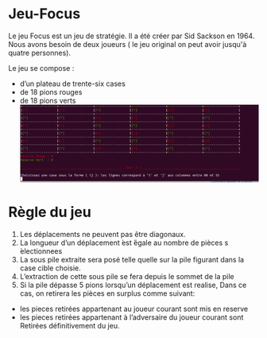 # Jeu-Focus
Le jeu Focus est un jeu de stratégie. Il a été créer par Sid Sackson en 1964. Nous avons besoin de deux joueurs ( le jeu original on peut avoir jusqu'à quatre personnes). 

Le jeu se compose :
- d’un plateau de trente-six cases 
- de 18 pions rouges
- de 18 pions verts 
![alt text](https://github.com/asmae-MG/Jeu-Focus/blob/main/CMD.png)
# Règle du jeu 
1. Les déplacements ne peuvent pas être diagonaux.
2. La longueur d’un déplacement  ́est  ́égale au nombre de pièces s ́electionnees 
3. La sous pile extraite  sera posé telle quelle sur la pile figurant dans la case cible choisie.
4. L’extraction de cette sous pile se fera depuis le sommet de la pile
5. Si la pile dépasse 5 pions  lorsqu’un déplacement est realise,  Dans ce cas, on retirera les pièces en surplus comme suivant: 
- les pieces retirées appartenant au joueur courant sont mis en reserve 
- les pieces retirées appartenant à l’adversaire du joueur courant sont 
Retirées définitivement du jeu.
